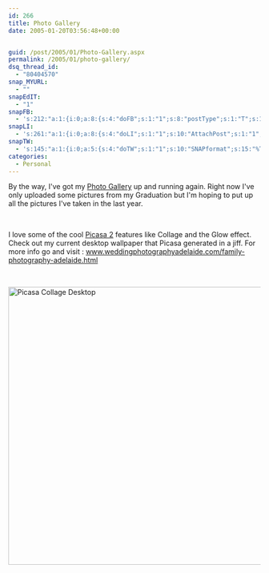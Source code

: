 ```yaml
---
id: 266
title: Photo Gallery
date: 2005-01-20T03:56:48+00:00


guid: /post/2005/01/Photo-Gallery.aspx
permalink: /2005/01/photo-gallery/
dsq_thread_id:
  - "80404570"
snap_MYURL:
  - ""
snapEdIT:
  - "1"
snapFB:
  - 's:212:"a:1:{i:0;a:8:{s:4:"doFB";s:1:"1";s:8:"postType";s:1:"T";s:10:"AttachPost";s:1:"2";s:10:"SNAPformat";s:10:"%FULLTEXT%";s:9:"isAutoImg";s:1:"A";s:8:"imgToUse";s:0:"";s:9:"isAutoURL";s:1:"A";s:8:"urlToUse";s:0:"";}}";'
snapLI:
  - 's:261:"a:1:{i:0;a:8:{s:4:"doLI";s:1:"1";s:10:"AttachPost";s:1:"1";s:10:"SNAPformat";s:41:"New post has been published on %SITENAME%";s:11:"SNAPformatT";s:14:"{Blog} %TITLE%";s:9:"isAutoImg";s:1:"A";s:8:"imgToUse";s:0:"";s:9:"isAutoURL";s:1:"A";s:8:"urlToUse";s:0:"";}}";'
snapTW:
  - 's:145:"a:1:{i:0;a:5:{s:4:"doTW";s:1:"1";s:10:"SNAPformat";s:15:"%TITLE% - %URL%";s:8:"attchImg";s:1:"1";s:9:"isAutoImg";s:1:"A";s:8:"imgToUse";s:0:"";}}";'
categories:
  - Personal
---
```

By the way, I've got my <a href="http://photos.merill.net/ngallery/">Photo Gallery</a> up and running again. Right now I've only uploaded some pictures from my Graduation but I'm hoping to put up all the pictures I've taken in the last year.

&nbsp;

I love some of the cool <a href="http://www.picasa.com/">Picasa 2</a> features like Collage and the Glow effect. Check out my current desktop wallpaper that Picasa generated in a jiff. For more info go and visit : <a style="text-decoration: none" href="http://www.weddingphotographyadelaide.com/family-photography-adelaide.html">www.weddingphotographyadelaide.com/family-photography-adelaide.html</font></a>

&nbsp;

<img src="http://www.merill.net/wp-content/uploads/contentbinary/desk-2.jpg" alt="Picasa Collage Desktop" width="640" height="555" border="0" />